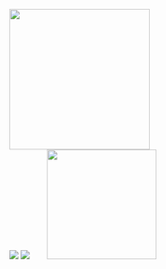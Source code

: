 <a href="https://count.getloli.com"><img align="center" src="https://count.getloli.com/get/@ToulthG?theme=rule34" width=250></a>
<br>
<img src = "https://capsule-render.vercel.app/api?type=waving&height=250&text=Goodday!&fontAlign=80&fontAlignY=40&color=gradient">
<img src = "https://bad-apple-github-readme.vercel.app/api?show_bg=1&username=ToulthG"/>&nbsp;&nbsp;&nbsp;&nbsp;&nbsp;&nbsp;&nbsp;&nbsp;<img src = "https://steam-stat.vercel.app/api?profileName=FengirkG " height=195/>
